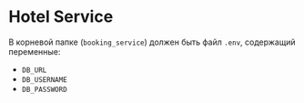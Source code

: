# Hotel Service

В корневой папке (`booking_service`) должен быть файл `.env`, содержащий переменные:
- `DB_URL`
- `DB_USERNAME`
- `DB_PASSWORD`
